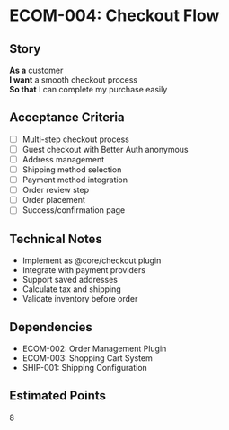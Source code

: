 # ECOM-004: Checkout Flow

## Story
**As a** customer  
**I want** a smooth checkout process  
**So that** I can complete my purchase easily

## Acceptance Criteria
- [ ] Multi-step checkout process
- [ ] Guest checkout with Better Auth anonymous
- [ ] Address management
- [ ] Shipping method selection
- [ ] Payment method integration
- [ ] Order review step
- [ ] Order placement
- [ ] Success/confirmation page

## Technical Notes
- Implement as @core/checkout plugin
- Integrate with payment providers
- Support saved addresses
- Calculate tax and shipping
- Validate inventory before order

## Dependencies
- ECOM-002: Order Management Plugin
- ECOM-003: Shopping Cart System
- SHIP-001: Shipping Configuration

## Estimated Points
8